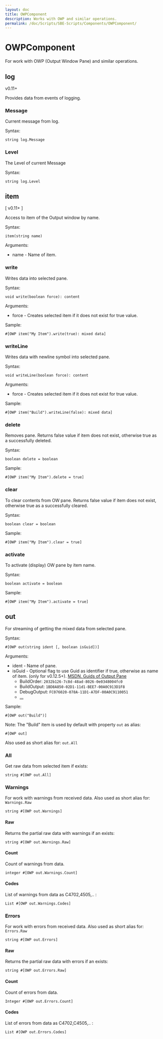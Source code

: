 ```yaml
---
layout: doc
title: OWPComponent
description: Works with OWP and similar operations.
permalink: /doc/Scripts/SBE-Scripts/Components/OWPComponent/
---
```

# OWPComponent

For work with OWP (Output Window Pane) and similar operations.

## log

v0.11+

Provides data from events of logging.

### Message

Current message from log.

Syntax:

```{{site.sbelang1}}
string log.Message
```

### Level

The Level of current Message

Syntax:

```{{site.sbelang1}}
string log.Level
```

## item

[ v0.11+ ]

Access to item of the Output window by name.

Syntax:

```{{site.sbelang1}}
item(string name)
```

Arguments:

* name - Name of item.

### write

Writes data into selected pane.

Syntax:

```{{site.sbelang1}}
void write(boolean force): content
```

Arguments:

* force - Creates selected item if it does not exist for true value.

Sample:

```{{site.sbelang}}
#[OWP item("My Item").write(true): mixed data]
```

### writeLine

Writes data with newline symbol into selected pane.

Syntax:

```{{site.sbelang1}}
void writeLine(boolean force): content
```

Arguments:

* force - Creates selected item if it does not exist for true value.

Sample:

```{{site.sbelang}}
#[OWP item("Build").writeLine(false): mixed data]
```

### delete

Removes pane. Returns false value if item does not exist, otherwise true as a successfully deleted.

Syntax:

```{{site.sbelang1}}
boolean delete = boolean
```

Sample:

```{{site.sbelang}}
#[OWP item("My Item").delete = true]
```

### clear

To clear contents from OW pane. Returns false value if item does not exist, otherwise true as a successfully cleared.

Syntax:

```{{site.sbelang1}}
boolean clear = boolean
```

Sample:

```{{site.sbelang}}
#[OWP item("My Item").clear = true]
```

### activate

To activate (display) OW pane by item name.

Syntax:

```{{site.sbelang1}}
boolean activate = boolean
```

Sample:

```{{site.sbelang}}
#[OWP item("My Item").activate = true]
```

## out

For streaming of getting the mixed data from selected pane.

Syntax:

```{{site.sbelang1}}
#[OWP out(string ident [, boolean isGuid])]
```

Arguments:

* ident - Name of pane.
* isGuid - Optional flag to use Guid as identifier if true, otherwise as name of item. (only for v0.12.5+). [MSDN. Guids of Output Pane](https://msdn.microsoft.com/en-us/library/bb166496.aspx?f=255&MSPPError=-2147217396#Anchor_4)
    * BuildOrder: `2032b126-7c8d-48ad-8026-0e0348004fc0`
    * BuildOutput: `1BD8A850-02D1-11d1-BEE7-00A0C913D1F8`
    * DebugOutput: `FC076020-078A-11D1-A7DF-00A0C9110051`
    * [...](https://msdn.microsoft.com/en-us/library/bb166496.aspx?f=255&MSPPError=-2147217396#Anchor_4)

Sample:

```{{site.sbelang1}}
#[OWP out("Build")]
```

Note: The "Build" item is used by default with property `out` as alias:

```{{site.sbelang1}}
#[OWP out]
```

Also used as short alias for: `out.All`

### All

Get raw data from selected item if exists:

```{{site.sbelang1}}
string #[OWP out.All]
```

### Warnings

For work with warnings from received data. Also used as short alias for: `Warnings.Raw`

```{{site.sbelang1}}
string #[OWP out.Warnings]
```

#### Raw

Returns the partial raw data with warnings if an exists:

```{{site.sbelang1}}
string #[OWP out.Warnings.Raw]
```

#### Count 

Count of warnings from data.

```{{site.sbelang1}}
integer #[OWP out.Warnings.Count]
```

#### Codes

List of warnings from data as C4702,4505,.. :

```{{site.sbelang1}}
List #[OWP out.Warnings.Codes]
```

### Errors

For work with errors from received data. Also used as short alias for: `Errors.Raw`

```{{site.sbelang1}}
string #[OWP out.Errors]
```
 
#### Raw

Returns the partial raw data with errors if an exists:

```{{site.sbelang1}}
string #[OWP out.Errors.Raw]
```

#### Count

Count of errors from data.

```{{site.sbelang1}}
Integer #[OWP out.Errors.Count]
```

#### Codes

List of errors from data as C4702,C4505,.. :

```{{site.sbelang1}}
List #[OWP out.Errors.Codes]
```
